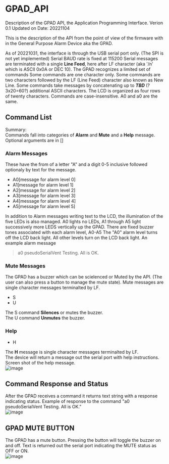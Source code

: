 # GPAD_API
Description of the GPAD API, the Application Programming Interface.
Verion 0.1
Updated on Date: 20221104

This is the description of the API from the point of view of the firmware with in the General Purpose Alarm Device aka the GPAD. 

As of 20221031, the interface is through the USB serial port only. (The SPI is not yet implemented)
Serial BAUD rate is fixed at 115200
Serial messages are terminated with a single **Line Feed**, here after LF character (aka '/n' which is ASCII 0x0A or DEC 10).
The GPAD recognizes a limited set of commands
Some commands are one character only.
Some commands are two characters followed by the LF (Line Feed) character also known as New Line.
Some commands take messages by concatenating up to _**TBD**_ (?3x20=60?) additional ASCII characters.
The LCD is organized as four rows of twenty characters.
Commands are case-insensitive. A0 and a0 are the same.

## Command List
Summary:  
Commands fall into categories of **Alarm** and **Mute** and a **Help** message.
Optional arguments are in []


### Alarm Messages
These have the from of a letter "A" and a digit 0-5 inclusive followed optionaly by text for the message.
* A0[message for alarm level 0]
* A1[message for alarm level 1]
* A2[message for alarm level 2]
* A3[message for alarm level 3]
* A4[message for alarm level 4]
* A5[message for alarm level 5]

In addition to Alarm messages writing text to the LCD, the illumination of the five LEDs is also managed.  A0 lights no LEDs, A1 through A5 light successively more LEDS vertically up the GPAD.
There are fixed buzzer tones associated with each alarm level, A0-A5
The "A0" alarm level turns off the LCD back light.  All other levels turn on the LCD back light.
An example alarm message
> a0 pseudoSerialVent Testing.  All is OK.

### Mute Messages
The GPAD has a buzzer which can be scielenced or Muted by the API. (The user can also press a button to manage the mute state).
Mute messages are single character messages terminalted by LF. 
* S
* U  

The S command **Silences** or mutes the buzzer.  
The U command **Unmutes** the buzzer.  

### Help
* H

The **H** message is single character messages terminalted by LF.   
The device will return a message out the serial port with help instructions.
Screen shot of the help message.  
![image](https://user-images.githubusercontent.com/5836181/200066531-264861f6-eaba-42e5-be05-d8b6f6640e94.png)


## Command Response and Status
After the GPAD receives a command it returns text string with a response indicating status.
Example of response to the command "a0 pseudoSerialVent Testing.  All is OK."  
![image](https://user-images.githubusercontent.com/5836181/200065137-465a2ade-5cc2-4c08-925f-df86810f21c1.png)  


## GPAD MUTE BUTTON
The GPAD has a mute button. Pressing the button will toggle the buzzer on and off.
Text is returned out the serial port indicating the MUTE status as OFF or ON.  
![image](https://user-images.githubusercontent.com/5836181/200066839-2ad4e93d-ec72-4ade-8606-ffd01521a100.png)



